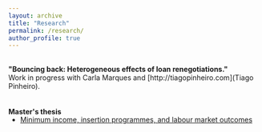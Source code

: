```yaml
---
layout: archive
title: "Research"
permalink: /research/
author_profile: true
---
```


<br>
<b>"Bouncing back: Heterogeneous effects of loan renegotiations."</b><br>
Work in progress with Carla Marques and [http://tiagopinheiro.com](Tiago Pinheiro).<br>
<br>
<br>
<b>Master's thesis</b>
<ul style="margin-top:-1px;">
    <li>
        <a href="http://pedrotbaptista.github.io/files/gmi_thesis.pdf" target="_blank">Minimum income, insertion programmes,
and labour market outcomes</a>
    </li>
</ul>
